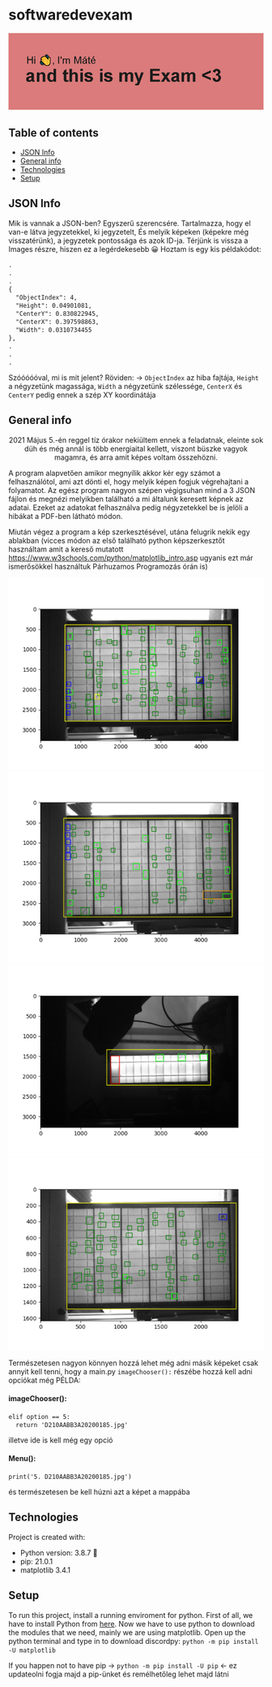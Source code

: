# softwaredevexam
![header](header_exam.png)
## Table of contents
* [JSON Info](#json-info)
* [General info](#general-info)
* [Technologies](#technologies)
* [Setup](#setup)

## JSON Info
Mik is vannak a JSON-ben? Egyszerű szerencsére. Tartalmazza, hogy el van-e látva jegyzetekkel, ki jegyzetelt, És melyik képeken (képekre még visszatérünk), a jegyzetek pontossága és azok ID-ja.
Térjünk is vissza a Images részre, hiszen ez a legérdekesebb 😀
Hoztam is egy kis példakódot: 
```
.
.
.
{
  "ObjectIndex": 4,
  "Height": 0.04901081,
  "CenterY": 0.830822945,
  "CenterX": 0.397598863,
  "Width": 0.0310734455
},
.
.
.
```
Szóóóóóval, mi is mit jelent? Röviden: -> `ObjectIndex` az hiba fajtája, `Height` a négyzetünk magassága, `Width` a négyzetünk szélessége, `CenterX` és `CenterY` pedig ennek a szép XY koordinátája

## General info
<p align="center">
2021 Május 5.-én reggel tíz órakor nekiültem ennek a feladatnak, eleinte sok düh és még annál is több energiaital kellett, viszont büszke vagyok magamra, és arra amit képes voltam összehözni.

A program alapvetően amikor megnyílik akkor kér egy számot a felhasználótol, ami azt dönti el, hogy melyik képen fogjuk végrehajtani a folyamatot.
Az egész program nagyon szépen végigsuhan mind a 3 JSON fájlon és megnézi melyikben található  a mi általunk keresett képnek az adatai. Ezeket az adatokat felhasználva pedig négyzetekkel be is jelöli a hibákat a PDF-ben látható módon.

Miután végez a program a kép szerkesztésével, utána felugrik nekik egy ablakban (vicces módon az első található python képszerkesztőt használtam amit a kereső mutatott https://www.w3schools.com/python/matplotlib_intro.asp ugyanis ezt már ismerősökkel használtuk Párhuzamos Programozás órán is)

![IMAGE](Figure_1.png)
![IMAGE](Figure_2.png)
![IMAGE](Figure_3.png)
![IMAGE](Figure_4.png)

Természetesen nagyon könnyen hozzá lehet még adni másik képeket csak annyit kell tenni, hogy a main.py `imageChooser():` részébe hozzá kell adni opciókat még
PÉLDA:

<h4>imageChooser():</h4>

```
elif option == 5:
  return 'D210AABB3A20200185.jpg'
```
illetve ide is kell még egy opció

<h4>Menu():</h4>

```
print('5. D210AABB3A20200185.jpg')
```
és természetesen be kell húzni azt a képet a mappába

</p>

## Technologies
Project is created with:
* Python version: 3.8.7 :snake:
* pip: 21.0.1
* matplotlib 3.4.1


## Setup
To run this project, install a running enviroment for python.
First of all, we have to install Python from [here](https://www.python.org/ftp/python/3.9.2/python-3.9.2-amd64.exe).
Now we have to use python to download the modules that we need, mainly we are using matplotlib. 
Open up the python terminal and type in to download discordpy: `python -m pip install -U matplotlib`

If you happen not to have pip -> `python -m pip install -U pip` <- ez updateolni fogja majd a pip-ünket és remélhetőleg lehet majd látni
